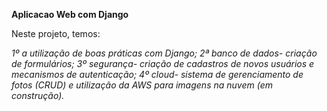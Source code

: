 **Aplicacao Web com Django**

Neste projeto, temos:

*1º a utilização de boas práticas com Django;*
*2ª banco de dados- criação de formulários;*
*3º segurança- criação de cadastros de novos usuários e mecanismos de autenticação;*
*4º cloud- sistema de gerenciamento de fotos (CRUD) e utilização da AWS para imagens na nuvem (em construção).*
